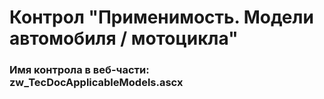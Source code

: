 ﻿---
description: 2.5.0.0
---
# Контрол "Применимость. Модели автомобиля / мотоцикла"
### Имя контрола в веб-части: zw_TecDocApplicableModels.ascx

